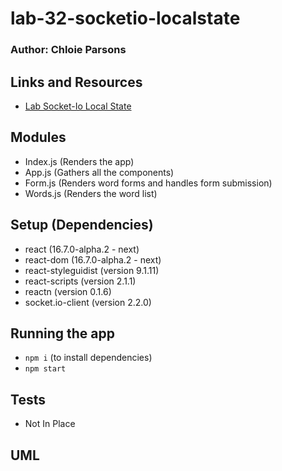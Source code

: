 # lab-32-socketio-localstate

### Author: Chloie Parsons

## Links and Resources

- [Lab Socket-Io Local State](https://codesandbox.io/s/lab-32-socketio-localstate-cehlx)

## Modules

- Index.js (Renders the app)
- App.js (Gathers all the components)
- Form.js (Renders word forms and handles form submission)
- Words.js (Renders the word list)

## Setup (Dependencies)

- react (16.7.0-alpha.2 - next)
- react-dom (16.7.0-alpha.2 - next)
- react-styleguidist (version 9.1.11)
- react-scripts (version 2.1.1)
- reactn (version 0.1.6)
- socket.io-client (version 2.2.0)

## Running the app

- `npm i` (to install dependencies)
- `npm start`

## Tests

- Not In Place

## UML
